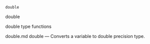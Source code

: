 

	
	double

double

double type functions


double.md double</a> &#8212; <span class = "refentry-description">Converts a variable to double precision type.



